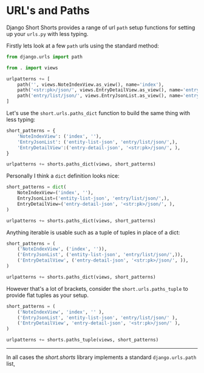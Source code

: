 # URL's and Paths

Django Short Shorts provides a range of url `path` setup functions for setting up your `urls.py` with less typing.


Firstly lets look at a few `path` urls using the standard method:

```py
from django.urls import path

from . import views

urlpatterns += [
    path('', views.NoteIndexView.as_view(), name='index'),
    path('<str:pk>/json/', views.EntryDetailView.as_view(), name='entry-detail-json'),
    path('entry/list/json/', views.EntryJsonList.as_view(), name='entry-list-json'),
]
```

Let's use the `short.urls.paths_dict` function to build the same thing with less typing:

```py
short_patterns = {
    'NoteIndexView': ('index', ''),
    'EntryJsonList': ('entity-list-json', 'entry/list/json/',),
    'EntryDetailView':('entry-detail-json', '<str:pk>/json/', ),
}

urlpatterns += shorts.paths_dict(views, short_patterns)
```

Personally I think a `dict` definition looks nice:

```py
short_patterns = dict(
    NoteIndexView=('index', ''),
    EntryJsonList=('entity-list-json', 'entry/list/json/',),
    EntryDetailView=('entry-detail-json', '<str:pk>/json/', ),
)

urlpatterns += shorts.paths_dict(views, short_patterns)
```

Anything iterable is usable such as a tuple of tuples in place of a dict:

```py
short_patterns = (
    ('NoteIndexView', ('index', '')),
    ('EntryJsonList', ('entity-list-json', 'entry/list/json/',)),
    ('EntryDetailView', ('entry-detail-json', '<str:pk>/json/', )),
)

urlpatterns += shorts.paths_dict(views, short_patterns)
```

However that's a lot of brackets, consider the `short.urls.paths_tuple` to provide flat tuples as your setup.

```py
short_patterns = (
    ('NoteIndexView', 'index', '' ),
    ('EntryJsonList', 'entity-list-json', 'entry/list/json/' ),
    ('EntryDetailView', 'entry-detail-json', '<str:pk>/json/' ),
)

urlpatterns += shorts.paths_tuple(views, short_patterns)
```

---

In all cases the _short.shorts_ library implements a standard `django.urls.path` list,
